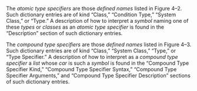  

The *atomic type specifiers* are those *defined names* listed in Figure 4–2. Such dictionary entries are of kind “Class,” “Condition Type,” “System Class,” or “Type.” A description of how to interpret a *symbol* naming one of these *types* or *classes* as an *atomic type specifier* is found in the “Description” section of such dictionary entries. 

The *compound type specifiers* are those *defined names* listed in Figure 4–3. Such dictionary entries are of kind “Class,” “System Class,” “Type,” or “Type Specifier.” A description of how to interpret as a *compound type specifier* a *list* whose *car* is such a *symbol* is found in the “Compound Type Specifier Kind,” “Compound Type Specifier Syntax,” “Compound Type Specifier Arguments,” and “Compound Type Specifier Description” sections of such dictionary entries. 

